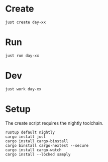 # Create

```
just create day-xx
```

# Run

```
just run day-xx
```

# Dev

```
just work day-xx
```

# Setup

The create script requires the nightly toolchain.

```
rustup default nightly
cargo install just
cargo install cargo-binstall
cargo binstall cargo-nextest --secure
cargo install cargo-watch
cargo install --locked samply
```

